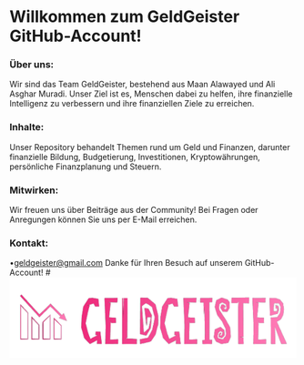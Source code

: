  # Willkommen zum GeldGeister GitHub-Account!

### Über uns:
Wir sind das Team GeldGeister, bestehend aus Maan Alawayed und Ali Asghar Muradi. Unser Ziel ist es, Menschen dabei zu helfen, ihre finanzielle Intelligenz zu verbessern und ihre finanziellen Ziele zu erreichen.

### Inhalte:
Unser Repository behandelt Themen rund um Geld und Finanzen, darunter finanzielle Bildung, Budgetierung, Investitionen, Kryptowährungen, persönliche Finanzplanung und Steuern.

### Mitwirken:
Wir freuen uns über Beiträge aus der Community! Bei Fragen oder Anregungen können Sie uns per E-Mail erreichen.

### Kontakt: 
•geldgeister@gmail.com
Danke für Ihren Besuch auf unserem GitHub-Account!
#![](no.bg.black.png)
